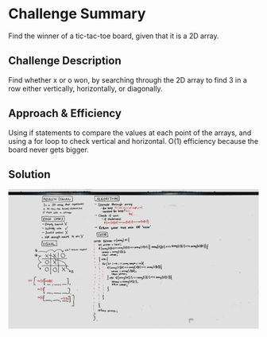 # Challenge Summary
Find the winner of a tic-tac-toe board, given that it is a 2D array.

## Challenge Description
Find whether x or o won, by searching through the 2D array to find 3 in a row either vertically, horizontally, or diagonally.

## Approach & Efficiency
Using if statements to compare the values at each point of the arrays, and using a for loop to check vertical and horizontal. O(1) efficiency because the board never gets bigger.

## Solution
![Whiteboard image](../../assets/tic-tac-toe.jpg)